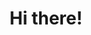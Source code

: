 ---
section: intro
title: Hi there!
description: I’m Deji and I’m a Software Engineer with an artistic mind!
action: Contact me
---